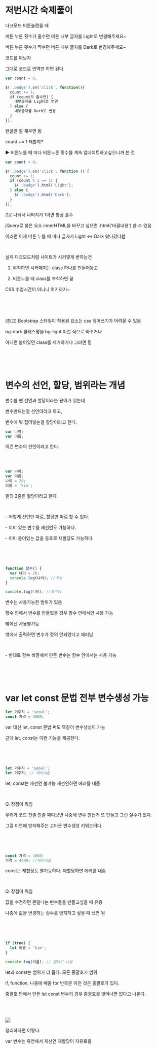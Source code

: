 # 저번시간 숙제풀이

다크모드 버튼눌렀을 때

버튼 누른 횟수가 홀수면 버튼 내부 글자를 Light로 변경해주세요~

버튼 누른 횟수가 짝수면 버튼 내부 글자를 Dark로 변경해주세요~

코드를 짜보자

그대로 코드로 번역만 하면 된다.

```js
var count = 0;

$('.badge').on('click', function(){
  count += 1;
  if (count가 홀수면) {
    내부글자를 Light로 변경
  } else {
    내부글자를 Dark로 변경
  }
});
```

한글만 잘 채우면 됨

count += 1 왜할까?

► 버튼누를 때 마다 버튼누른 횟수를 계속 업데이트하고싶으니까 쓴 것

```js
var count = 0;

$('.badge').on('click', function () {
  count += 1;
  if (count % 2 == 1) {
    $('.badge').html('Light');
  } else {
    $('.badge').html('Dark');
  }
});
```

2로 나눠서 나머지가 1이면 항상 홀수

jQuery로 찾은 요소 innerHTML을 바꾸고 싶으면 .html('바꿀내용') 쓸 수 있음

이러면 이제 버튼 누를 때 마다 글자가 Light <-> Dark 왔다갔다함

<br>

실제 다크모드처럼 사이트가 시커멓게 변하는건

1. 부착하면 시커매지는 class 하나를 만들어놓고

2. 버튼누를 때 class를 부착하면 끝

CSS 수업시간이 아니니 여기까지~

<br>
<br>
<br>

(참고) Bootstrap 스타일이 적용된 요소는 css 덮어쓰기가 어려울 수 있음

bg-dark 클래스명을 bg-light 이런 식으로 바꾸거나

아니면 붙어있던 class를 제거하거나 그러면 됨

<br>
<br>
<br>

# 변수의 선언, 할당, 범위라는 개념

변수쓸 땐 선언과 할당이라는 용어가 있는데

변수만드는걸 선언이라고 하고,

변수에 뭐 집어넣는걸 할당이라고 한다.

```js
var 나이;
var 이름;
```

이건 변수의 선언이라고 한다.

<br>
<br>
 
```js
var 나이;
var 이름;
나이 = 20;
이름 = 'kim';
```
밑의 2줄은 할당이라고 한다.

<br>

\- 저렇게 선언만 따로, 할당만 따로 할 수 있다.

\- 이미 있는 변수를 재선언도 가능하다.

\- 이미 들어있는 값을 등호로 재할당도 가능하다.

<br>
<br>
<br>

```js
function 함수() {
  var 나이 = 20;
  console.log(나이); //가능
}

console.log(나이); //불가능
```

변수는 사용가능한 범위가 있음

함수 안에서 변수를 만들었을 경우 함수 안에서만 사용 가능

밖에선 사용불가능

밖에서 출력하면 변수가 정의 안되었다고 에러남

<br>

\- 반대로 함수 바깥에서 만든 변수는 함수 안에서는 사용 가능

<br>
<br>
<br>

# var let const 문법 전부 변수생성 가능

```js
let 거주지 = 'seoul';
const 가격 = 3000;
```

var 대신 let, const 문법 써도 똑같이 변수생성이 가능

근데 let, const는 이런 기능을 제공한다.

<br> 
<br>
<br>

```js
let 거주지 = 'seoul';
let 거주지; // 에러내줌
```

let, const는 재선언 불가능 재선언하면 에러를 내줌

<br>

Q. 장점이 뭐임

우리가 코드 천줄 만줄 짜다보면 나중에 변수 만든거 또 만들고 그런 실수가 있다.

그걸 미연에 방지해주는 고마운 변수생성 키워드이다.

<br> 
<br>
<br>

```js
const 가격 = 3000;
가격 = 4000; //에러내줌
```

const는 재할당도 불가능하다. 재할당하면 에러를 내줌

<br>

Q. 장점이 뭐임

값을 수정하면 큰일나는 변수들을 만들고싶을 때 유용

나중에 값을 변경하는 실수를 방지하고 싶을 때 쓰면 됨

<br>
<br>
<br>

```js
if (true) {
  let 이름 = 'kim';
}

console.log(이름); // 없다고 나옴
```

let과 const는 범위가 더 좁다. 모든 중괄호가 범위

if, function, 나중에 배울 for 반복문 이런 것은 중괄호가 있다.

중괄호 안에서 만든 let const 변수의 경우 중괄호를 벗어나면 없다고 나온다.

<br>
<br>
<br>

<img src="https://codingapple.com/wp-content/uploads/2019/08/%EC%BA%A1%EC%B2%98-7-1024x241.png">

정리하자면 이렇다.

var 변수는 유연해서 재선언 재할당이 자유로움
